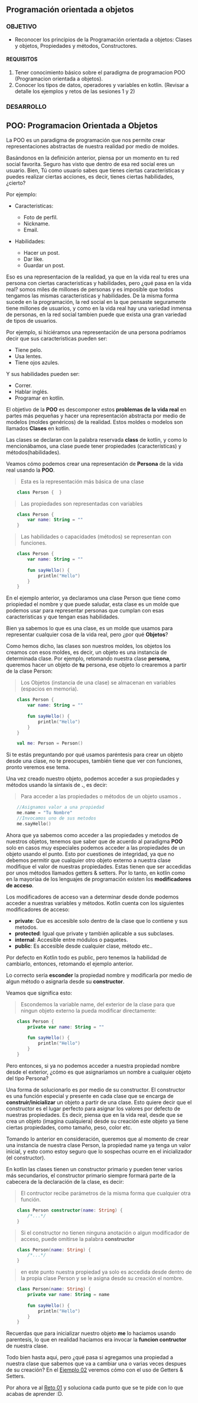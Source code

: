 ## Programación orientada a objetos

### OBJETIVO

- Reconocer los principios de la Programación orientada a objetos: Clases y objetos, Propiedades y métodos, Constructores. 

#### REQUISITOS

1. Tener conocimiento básico sobre el paradigma de programacion POO (Programacion orientada a objetos).
2. Conocer los tipos de datos, operadores y variables en kotlin. (Revisar a detalle los ejemplos y retos de las sesiones 1 y 2) 

### DESARROLLO

## POO: Programacion Orientada a Objetos

La POO es un paradigma de programación que nos permite crear representaciones abstractas de nuestra realidad por medio 
de moldes.

Basándonos en la definición anterior, piensa por un momento en tu red social favorita. Seguro has visto que dentro de
esa red social eres un usuario. Bien, Tú como usuario sabes que tienes ciertas características y puedes
realizar ciertas acciones, es decir, tienes ciertas habilidades, ¿cierto?

Por ejemplo:

- Caracteristicas:
    - Foto de perfil.
    - Nickname.
    - Email.
    
- Habilidades:
    - Hacer un post.
    - Dar like.
    - Guardar un post.

Eso es una representacion de la realidad, ya que en la vida real tu eres una persona con ciertas caracteristicas y habilidades, 
pero ¿qué pasa en la vida real? somos miles de millones de personas y es imposible que todos tengamos las mismas caracteristicas
y habilidades. De la misma forma sucede en la programación, la red social en la que pensaste seguramente tiene millones de 
usuarios, y como en la vida real hay una variedad inmensa de personas, en la red social tambien puede que exista una gran variedad de 
tipos de usuarios.

Por ejemplo, si hiciéramos una representación de una persona podríamos decir que sus caracteristicas pueden ser:

- Tiene pelo.
- Usa lentes.
- Tiene ojos azules.

Y sus habilidades pueden ser: 

- Correr.
- Hablar inglés.
- Programar en kotlin.

El objetivo de la **POO** es descomponer estos **problemas de la vida real** en partes más pequeñas y hacer una representación abstracta
por medio de modelos (moldes genéricos) de la realidad. Estos moldes o modelos son llamados **Clases** en kotlin.

Las clases se declaran con la palabra reservada **class** de kotlin, y como lo mencionábamos, una clase puede tener propiedades (características)
y métodos(habilidades).

Veamos cómo podemos crear una representación de **Persona** de la vida real usando la **POO**.

> Esta es la representación más básica de una clase
```kotlin
    class Person {  }   
```
>Las propiedades son representadas con variables
```kotlin
    class Person {
        var name: String = ""
    }
```
>Las habilidades o capacidades (métodos) se representan con funciones.
```kotlin
    class Person {
        var name: String = ""
        
        fun sayHello() {
            println("Hello")
        }
    }
```
En el ejemplo anterior, ya declaramos una clase Person que tiene como priopiedad el nombre y que puede saludar, esta clase es un molde
que podemos usar para representar personas que cumplan con esas caracteristicas y que tengan esas habilidades.

Bien ya sabemos lo que es una clase, es un molde que usamos para representar cualquier cosa de la vida real, pero ¿por qué **Objetos**?

Como hemos dicho, las clases son nuestros moldes, los objetos los creamos con esos moldes, es decir, un objeto es una instancia 
de determinada clase. Por ejemplo, retomando nuestra clase **persona**, queremos hacer un objeto de **tu** persona, ese objeto lo crearemos a partir de la clase Person:
>Los Objetos (instancia de una clase) se almacenan en variables (espacios en memoria).
```kotlin
    class Person {
        var name: String = ""
        
        fun sayHello() {
            println("Hello")
        }
    }

    val me: Person = Person()
```
Si te estás preguntando por qué usamos paréntesis para crear un objeto desde una clase, no te preocupes, también tiene que ver con funciones, pronto veremos ese tema.

Una vez creado nuestro objeto, podemos acceder a sus propiedades y métodos usando la sintaxis de **.**, es decir:
>Para acceder a las propiedades o métodos de un objeto usamos **.**
```kotlin
    //Asignamos valor a una propiedad
    me.name = "Tu Nombre"
    //Invocamos uno de sus metodos
    me.sayHello()
```
Ahora que ya sabemos como acceder a las propiedades y metodos de nuestros objetos, tenemos que saber que de acuerdo al paradigma **POO**
solo en casos muy especiales podemos acceder a las propiedades de un objeto usando el punto. Esto por cuestiones de integridad, ya que 
no debemos permitir que cualquier otro objeto externo a nuestra clase modifique el valor de nuestras propiedades. Estas tienen que ser 
accedidas por unos métodos llamados getters & setters. Por lo tanto, en kotlin como en la mayoríaa de los lenguajes de programación existen 
los **modificadores de acceso**.

Los modificadores de acceso van a determinar desde donde podemos acceder a nuestras variables y métodos. Kotlin cuenta con los siguientes
modificadores de acceso:

- **private**: Que es accesible solo dentro de la clase que lo contiene y sus metodos.
- **protected**: Igual que private y también aplicable a sus subclases.
- **internal**: Accesible entre módulos o paquetes.
- **public**: Es accesible desde cualquier clase, método etc..

Por defecto en Kotlin todo es public, pero tenemos la habilidad de cambiarlo, entonces, retomando el ejemplo anterior.

Lo correcto sería **esconder** la propiedad nombre y modificarla por medio de algun método o asignarla desde su **constructor**. 

Veamos que significa esto:
>Escondemos la variable name, del exterior de la clase para que ningun objeto externo la pueda modificar directamente:
```kotlin
    class Person {
        private var name: String = ""
        
        fun sayHello() {
            println("Hello")
        }
    }
```
Pero entonces, si ya no podemos acceder a nuestra propiedad nombre desde el exterior, ¿cómo es que asignaríamos un nombre 
a cualquier objeto del tipo Persona?

Una forma de solucionarlo es por medio de su constructor. El constructor es una función especial y presente en cada clase que 
se encarga de **construir/inicializar** un objeto a partir de una clase. Esto quiere decir que el constructor es el lugar perfecto
para asignar los valores por defecto de nuestras propiedades. Es decir, piensa que en la vida real, desde que se crea un objeto (imagina cualquiera)
desde su creación este objeto ya tiene ciertas propiedades, como tamaño, peso, color etc.

Tomando lo anterior en consideración, queremos que al momento de crear una instancia de nuestra clase Person, la propiedad name 
ya tenga un valor inicial, y esto como estoy seguro que lo sospechas ocurre en el inicializador (el constructor).

En kotlin las clases tienen un constructor primario y pueden tener varios más secundarios, el constructor primario siempre formará parte de la
cabecera de la declaración de la clase, es decir:
>El contructor recibe parámetros de la misma forma que cualquier otra función.
```kotlin
    class Person constructor(name: String) {
        /*...*/
    }   
```
>Si el constructor no tienen ninguna anotación o algun modificador de acceso, puede omitirse la palabra **constructor**
```kotlin
    class Person(name: String) {
        /*...*/
    }   
```
>en este punto nuestra propiedad ya solo es accedida desde dentro de la propia clase Person y se le asigna desde su creación el nombre.
```kotlin
    class Person(name: String) {
        private var name: String = name
        
        fun sayHello() {
            println("Hello")
        }
    }
```
Recuerdas que para inicializar nuestro objeto **me** lo haciamos usando parentesis, lo que en realidad hacíamos era
invocar la **funcion contructor** de nuestra clase.

Todo bien hasta aqui, pero ¿qué pasa si agregamos una propiedad a nuestra clase que sabemos que va a cambiar una o varias veces despues de 
su creación? En el [Ejemplo 02](/../../tree/master/Sesion-03/Ejemplo-02/) veremos cómo con el uso de Getters & Setters. 

Por ahora ve al 
[Reto 01](/../../tree/master/Sesion-03/Reto-01/) y soluciona cada punto que se te pide con lo que acabas de aprender :D.
